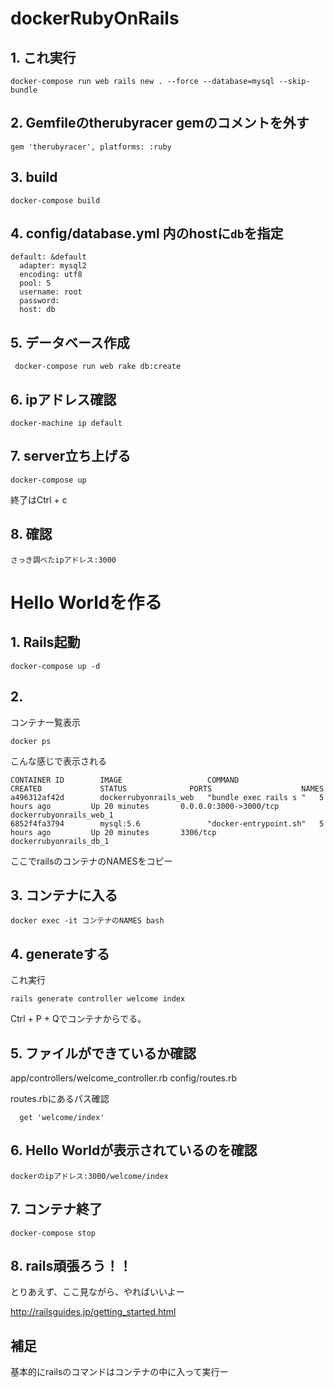 # dockerRubyOnRails


## 1. これ実行

```
docker-compose run web rails new . --force --database=mysql --skip-bundle
```

## 2. Gemfileのtherubyracer gemのコメントを外す

```
gem 'therubyracer', platforms: :ruby
```

## 3. build

```
docker-compose build
```

## 4. config/database.yml 内のhostに```db```を指定

```
default: &default
  adapter: mysql2
  encoding: utf8
  pool: 5
  username: root
  password:
  host: db
```

## 5. データベース作成

```
 docker-compose run web rake db:create
```

## 6. ipアドレス確認

```
docker-machine ip default
```

## 7. server立ち上げる

```
docker-compose up
```

終了はCtrl + c

## 8. 確認

```
さっき調べたipアドレス:3000
``` 

# Hello Worldを作る

## 1. Rails起動

```
docker-compose up -d
```

## 2. 

コンテナ一覧表示

```
docker ps
```

こんな感じで表示される

```
CONTAINER ID        IMAGE                   COMMAND                  CREATED             STATUS              PORTS                    NAMES
a496312af42d        dockerrubyonrails_web   "bundle exec rails s "   5 hours ago         Up 20 minutes       0.0.0.0:3000->3000/tcp   dockerrubyonrails_web_1
6852f4fa3794        mysql:5.6               "docker-entrypoint.sh"   5 hours ago         Up 20 minutes       3306/tcp                 dockerrubyonrails_db_1
```

ここでrailsのコンテナのNAMESをコピー

## 3. コンテナに入る


```
docker exec -it コンテナのNAMES bash
```


## 4. generateする

これ実行

```
rails generate controller welcome index
```

Ctrl + P + Qでコンテナからでる。

## 5. ファイルができているか確認

app/controllers/welcome_controller.rb
config/routes.rb

routes.rbにあるパス確認

```
  get 'welcome/index'
```

## 6. Hello Worldが表示されているのを確認

```
dockerのipアドレス:3000/welcome/index
```

## 7. コンテナ終了

```
docker-compose stop
```

## 8. rails頑張ろう！！

とりあえず、ここ見ながら、やればいいよー

http://railsguides.jp/getting_started.html

## 補足

基本的にrailsのコマンドはコンテナの中に入って実行ー
